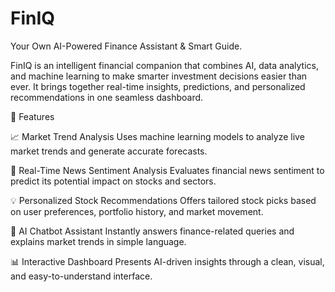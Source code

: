 # FinIQ
Your Own AI-Powered Finance Assistant &amp; Smart Guide.

FinIQ is an intelligent financial companion that combines AI, data analytics, and machine learning to make smarter investment decisions easier than ever. It brings together real-time insights, predictions, and personalized recommendations in one seamless dashboard.

🚀 Features
 
  📈 Market Trend Analysis
    Uses machine learning models to analyze live market trends and generate accurate forecasts.
 
  📰 Real-Time News Sentiment Analysis
    Evaluates financial news sentiment to predict its potential impact on stocks and sectors.
  
  💡 Personalized Stock Recommendations
    Offers tailored stock picks based on user preferences, portfolio history, and market movement.
  
  💬 AI Chatbot Assistant
    Instantly answers finance-related queries and explains market trends in simple language.
  
  📊 Interactive Dashboard
    Presents AI-driven insights through a clean, visual, and easy-to-understand interface.

